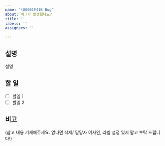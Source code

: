 ```yaml
---
name: "\U0001F41B Bug"
about: 버그가 발생했나요?
title: ''
labels: ''
assignees: ''

---
```


## 설명
설명

## 할 일
- [ ] 할일 1
- [ ] 할일 2

## 비고
(참고 내용 기재해주세요. 없다면 삭제/ 담당자 어사인, 라벨 설정 잊지 말고 부탁 드립니다!)

